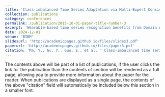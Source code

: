 ```yaml
---
title: 'Class-imbalanced Time Series Adaptation via Multi-Expert Consistency Entropy Minimization'
collection: publications
category: conferences
permalink: /publication/2015-10-01-paper-title-number-3
excerpt: 'Wearable-based time series recognition benefits from Domain Adaptation (DA), but imbalanced label distributions hinder its effectiveness. We propose MECEM (Multi-Expert Consistency Entropy Minimization), which uses a multi-expert committee to adjust decision boundaries and a dynamic augmentation mechanism to address domain shift. Experiments show that MECEM outperforms existing methods in activity recognition and Parkinson's tremor grading.'
date: 2024-12-01
venue: 'BIBM'
slidesurl: 'http://academicpages.github.io/files/slides3.pdf'
paperurl: 'http://academicpages.github.io/files/paper3.pdf'
citation: 'Ma, Y., Gu, Y., Guo, S., et al. ''Class-imbalanced time series domain adaptation via multi-expert consistency entropy minimization, '' IEEE International Conference on Bioinformatics and Biomedicine, 2024.'
---
```


The contents above will be part of a list of publications, if the user clicks the link for the publication than the contents of section will be rendered as a full page, allowing you to provide more information about the paper for the reader. When publications are displayed as a single page, the contents of the above "citation" field will automatically be included below this section in a smaller font.
